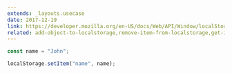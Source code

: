 ```yaml
---
extends: _layouts.usecase
date: 2017-12-19
link: https://developer.mozilla.org/en-US/docs/Web/API/Window/localStorage
related: add-object-to-localstorage,remove-item-from-localstorage,get-item-from-localstorage
---
```



```javascript
const name = "John";

localStorage.setItem("name", name);
```
